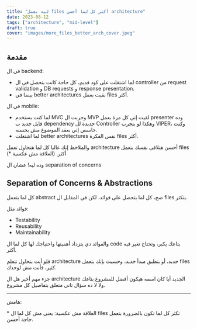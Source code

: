 ```yaml
---
title: "ليه بعمل files أكثر كل لما أحسن architecture"
date: 2023-08-12
tags: ["architecture", "mid-level"]
draft: true
cover: "images/more_files_better_arch_cover.jpeg"
---
```


## مقدمة

في ال backend:
- لما اشتغلت على كود قديم، كل حاجة كانت بتحصل في ال controller من request validation و DB requests و response presentation.
- بينما في  better architectures بقيت بعمل files أكثر.

 في ال mobile: 
- لما كنت بستخدم MVC وجربت ال MVP لقيت إني كل مرة بعمل presenter وده فايل جديد ب dependency جديدة لل Controller وهكذا لو بتجرب VIPER، وكنت حاسس إني بعقد الموضوع مش بحسنه.
- لما اشتغلت better architectures نفس الفكرة files أكثر.


والملاحظ إنك غالبا كل لما هتحاول تعمل architecture أحسن هتلاقي نفسك بتعمل files أكثر. (العلاقة مش عكسية \*)

وده ليه! عشان ال separation of concerns

## Separation of Concerns & Abstractions

كل لما بتعمل abstract صح، كل لما بتحصل على فوائد، لكن في المقابل ال files بتكثر.

فوائد مثل:
- Testability
- Reusability
- Maintainability

والفوائد دي بتزداد أهميتها واحتياجك لها كل لما ال code بتاعك يكبر، وتحتاج تغير فيه أكثر.

فلو أنت بتحاول تتعلم architecture جديد، أو بتطبق مبدأ جديد، وحسيت بإنك بتعمل files كثير، فأنت مش لوحدك.

جزء مهم أخير هل ال architecture الجديد أيا كان اسمه هيكون أفضل للمشروع بتاعك ولا لا ده سؤال تاني متعلق بتفاصيل كل مشروع.

---
هامش:

\* العلاقة مش عكسية: يعني مش كل لما ال files تكثر كل لما تكون بالضرورة بتعمل حاجة أحسن.